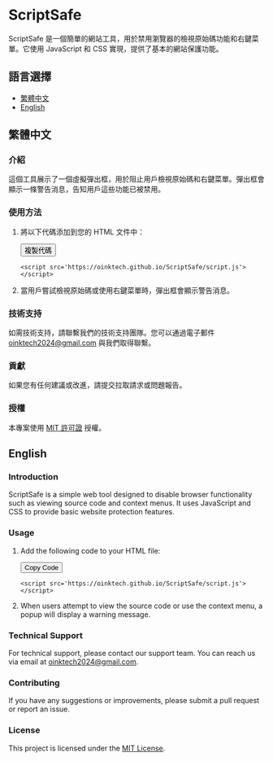 # ScriptSafe

ScriptSafe 是一個簡單的網站工具，用於禁用瀏覽器的檢視原始碼功能和右鍵菜單。它使用 JavaScript 和 CSS 實現，提供了基本的網站保護功能。

## 語言選擇

- [繁體中文](#繁體中文)
- [English](#english)

## 繁體中文

### 介紹

這個工具展示了一個虛擬彈出框，用於阻止用戶檢視原始碼和右鍵菜單。彈出框會顯示一條警告消息，告知用戶這些功能已被禁用。

### 使用方法

1. 將以下代碼添加到您的 HTML 文件中：

    <button onclick="copyCode('html-code')">複製代碼</button>
    <pre><code id="html-code">&lt;script src='https://oinktech.github.io/ScriptSafe/script.js'&gt;&lt;/script&gt;</code></pre>

2. 當用戶嘗試檢視原始碼或使用右鍵菜單時，彈出框會顯示警告消息。

### 技術支持

如需技術支持，請聯繫我們的技術支持團隊。您可以通過電子郵件 [oinktech2024@gmail.com](mailto:oinktech2024@gmail.com) 與我們取得聯繫。

### 貢獻

如果您有任何建議或改進，請提交拉取請求或問題報告。

### 授權

本專案使用 [MIT 許可證](https://github.com/oinktech/ScriptSafe/blob/main/LICENSE.md) 授權。

## English

### Introduction

ScriptSafe is a simple web tool designed to disable browser functionality such as viewing source code and context menus. It uses JavaScript and CSS to provide basic website protection features.

### Usage

1. Add the following code to your HTML file:

    <button onclick="copyCode('html-code-en')">Copy Code</button>
    <pre><code id="html-code-en">&lt;script src='https://oinktech.github.io/ScriptSafe/script.js'&gt;&lt;/script&gt;</code></pre>

2. When users attempt to view the source code or use the context menu, a popup will display a warning message.

### Technical Support

For technical support, please contact our support team. You can reach us via email at [oinktech2024@gmail.com](mailto:oinktech2024@gmail.com).

### Contributing

If you have any suggestions or improvements, please submit a pull request or report an issue.

### License

This project is licensed under the [MIT License](https://github.com/oinktech/ScriptSafe/blob/main/LICENSE.md).

<script>
function copyCode(id) {
    var code = document.getElementById(id).textContent;
    navigator.clipboard.writeText(code).then(function() {
        alert('Code copied to clipboard!');
    }, function() {
        alert('Failed to copy code.');
    });
}
</script>
